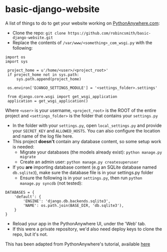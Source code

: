 # basic-django-website

A list of things to do to get your website working on [PythonAnywhere.com](http://pythonanywhere.com):

* Clone the repo: `git clone https://github.com/robincsmith/basic-django-website.git`
* Replace the contents of `/var/www/<something>_com_wsgi.py` with the following:
```
import os
import sys

 project_home = u'/home/<user>/<project_root>'
 if project_home not in sys.path:
     sys.path.append(project_home)

 os.environ['DJANGO_SETTINGS_MODULE'] = '<settings_folder>.settings'

 from django.core.wsgi import get_wsgi_application
 application = get_wsgi_application()
```
Where `<user>` is your username, `<project_root>` is the ROOT of the entire project and `<settings_folder>` is the folder that contains your `settings.py`
* In the folder with your `settings.py`, open `local_settings.py` and provide your `SECRET_KEY` and `ALLOWED_HOSTS`. You can also configure the location and name of the log file here.
* This project **doesn't** contain any database content, so some setup work is needed:
    * Migrate your databases (the models already exist): `python manage.py migrate`
    * Create an admin user: `python manage.py createsuperuser`
* If you **are** importing database content (e.g an SQLite database named `db.sqlite3`), make sure the database file is in your settings.py folder
    * Ensure the following is in your `settings.py`, then run `python manage.py syncdb` (not tested):
```
DATABASES = {
    'default': {
        'ENGINE': 'django.db.backends.sqlite3',
        'NAME': os.path.join(BASE_DIR, 'db.sqlite3'),
    }
}
```
* Reload your app in the PythonAnywhere UI, under the 'Web' tab.
* If this were a private repository, we'd also need deploy keys to clone the repo, but it's not.

This has been adapted from PythonAnywhere's tutorial, available [here](https://help.pythonanywhere.com/pages/DjangoTutorial/)

